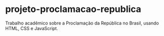 # projeto-proclamacao-republica
Trabalho acadêmico sobre a Proclamação da República no Brasil, usando HTML, CSS e JavaScript.

